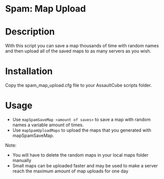 # Spam: Map Upload

# Description
With this script you can save a map thousands of time with random names and then upload all of the saved maps to as many servers as you wish.

# Installation
Copy the spam_map_upload.cfg file to your AssaultCube scripts folder.

# Usage

* Use ````mapSpamSaveMap <amount of saves>```` to save a map with random names a variable amount of times.
* Use ````mapSpamUploadMaps```` to upload the maps that you generated with mapSpamSaveMap.

Note:

* You will have to delete the random maps in your local maps folder manually
* Small maps can be uploaded faster and may be used to make a server reach the maximum amount of map uploads for one day


